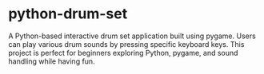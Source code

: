 # python-drum-set
A Python-based interactive drum set application built using pygame. Users can play various drum sounds by pressing specific keyboard keys. This project is perfect for beginners exploring Python, pygame, and sound handling while having fun.

